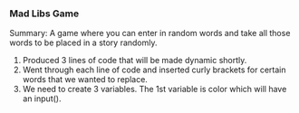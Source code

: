 ### Mad Libs Game ###

Summary:
A game where you can enter in random words and take all those words to be placed in a story randomly.

1. Produced 3 lines of code that will be made dynamic shortly.
2. Went through each line of code and inserted curly brackets for certain words that we wanted to replace.
3. We need to create 3 variables. The 1st variable is color which will have an input().